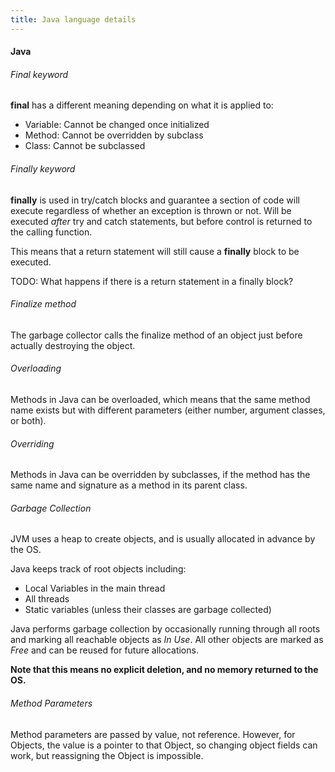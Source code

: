 ```yaml
---
title: Java language details
---
```

#### Java

###### Final keyword
**final** has a different meaning depending on what it is applied to:
* Variable: Cannot be changed once initialized
* Method: Cannot be overridden by subclass
* Class: Cannot be subclassed

###### Finally keyword
**finally** is used in try/catch blocks and guarantee a section of code will execute
regardless of whether an exception is thrown or not. Will be executed *after* try
and catch statements, but before control is returned to the calling function.

This means that a return statement will still cause a **finally** block to be executed.

TODO: What happens if there is a return statement in a finally block?

###### Finalize method
The garbage collector calls the finalize method of an object just before actually
destroying the object.

###### Overloading
Methods in Java can be overloaded, which means that the same method name exists
but with different parameters (either number, argument classes, or both).

###### Overriding
Methods in Java can be overridden by subclasses, if the method has the same name
and signature as a method in its parent class.

###### Garbage Collection
JVM uses a heap to create objects, and is usually allocated in advance by the OS.

Java keeps track of root objects including:
* Local Variables in the main thread
* All threads
* Static variables (unless their classes are garbage collected)

Java performs garbage collection by occasionally running through all roots and
marking all reachable objects as *In Use*. All other objects are marked as
*Free* and can be reused for future allocations.

**Note that this means no explicit deletion, and no memory returned to the OS.**

###### Method Parameters
Method parameters are passed by value, not reference. However, for Objects,
the value is a pointer to that Object, so changing object fields can work,
but reassigning the Object is impossible.
